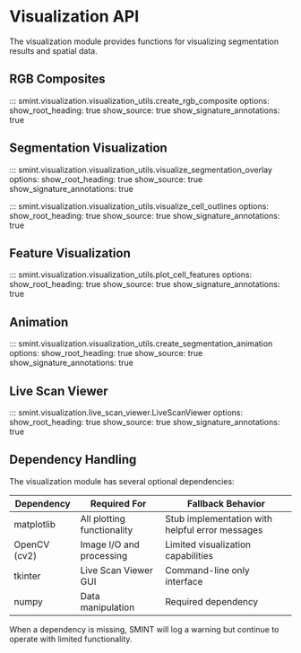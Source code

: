# Visualization API

The visualization module provides functions for visualizing segmentation results and spatial data.

## RGB Composites

::: smint.visualization.visualization_utils.create_rgb_composite
    options:
      show_root_heading: true
      show_source: true
      show_signature_annotations: true

## Segmentation Visualization

::: smint.visualization.visualization_utils.visualize_segmentation_overlay
    options:
      show_root_heading: true
      show_source: true
      show_signature_annotations: true

::: smint.visualization.visualization_utils.visualize_cell_outlines
    options:
      show_root_heading: true
      show_source: true
      show_signature_annotations: true

## Feature Visualization

::: smint.visualization.visualization_utils.plot_cell_features
    options:
      show_root_heading: true
      show_source: true
      show_signature_annotations: true

## Animation

::: smint.visualization.visualization_utils.create_segmentation_animation
    options:
      show_root_heading: true
      show_source: true
      show_signature_annotations: true

## Live Scan Viewer

::: smint.visualization.live_scan_viewer.LiveScanViewer
    options:
      show_root_heading: true
      show_source: true
      show_signature_annotations: true

## Dependency Handling

The visualization module has several optional dependencies:

| Dependency | Required For | Fallback Behavior |
| ---------- | ------------ | ----------------- |
| matplotlib | All plotting functionality | Stub implementation with helpful error messages |
| OpenCV (cv2) | Image I/O and processing | Limited visualization capabilities |
| tkinter | Live Scan Viewer GUI | Command-line only interface |
| numpy | Data manipulation | Required dependency |

When a dependency is missing, SMINT will log a warning but continue to operate with limited functionality.